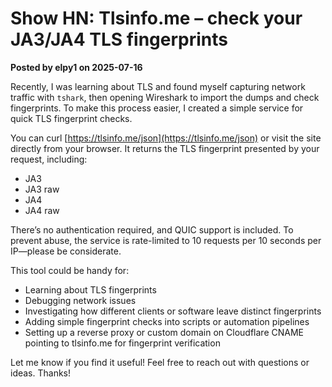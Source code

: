 # Show HN: Tlsinfo.me – check your JA3/JA4 TLS fingerprints

**Posted by elpy1 on 2025-07-16**

Recently, I was learning about TLS and found myself capturing network traffic with `tshark`, then opening Wireshark to import the dumps and check fingerprints. To make this process easier, I created a simple service for quick TLS fingerprint checks.

You can curl [https://tlsinfo.me/json](https://tlsinfo.me/json) or visit the site directly from your browser. It returns the TLS fingerprint presented by your request, including:

- JA3
- JA3 raw
- JA4
- JA4 raw

There’s no authentication required, and QUIC support is included. To prevent abuse, the service is rate-limited to 10 requests per 10 seconds per IP—please be considerate.

This tool could be handy for:

- Learning about TLS fingerprints
- Debugging network issues
- Investigating how different clients or software leave distinct fingerprints
- Adding simple fingerprint checks into scripts or automation pipelines
- Setting up a reverse proxy or custom domain on Cloudflare CNAME pointing to tlsinfo.me for fingerprint verification

Let me know if you find it useful! Feel free to reach out with questions or ideas. Thanks!